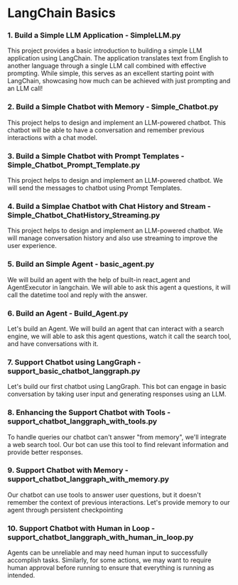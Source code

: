# LangChain Basics 

### 1. Build a Simple LLM Application - SimpleLLM.py

This project provides a basic introduction to building a simple LLM application using LangChain. The application translates text from English to another language through a single LLM call combined with effective prompting. While simple, this serves as an excellent starting point with LangChain, showcasing how much can be achieved with just prompting and an LLM call!

### 2. Build a Simple Chatbot with Memory - Simple_Chatbot.py

This project helps to design and implement an LLM-powered chatbot. This chatbot will be able to have a conversation and remember previous interactions with a chat model.

### 3. Build a Simple Chatbot with Prompt Templates - Simple_Chatbot_Prompt_Template.py

This project helps to design and implement an LLM-powered chatbot. We will send the messages to chatbot using Prompt Templates.

### 4. Build a Simplae Chatbot with Chat History and Stream - Simple_Chatbot_ChatHistory_Streaming.py

This project helps to design and implement an LLM-powered chatbot. We will manage conversation history and also use streaming to improve the user experience.

### 5. Build an Simple Agent - basic_agent.py

We will build an agent with the help of built-in react_agent and AgentExecutor in langchain. We will able to ask this agent a questions, it will call the datetime tool and reply with the answer.

### 6. Build an Agent - Build_Agent.py

Let's build an Agent. We will build an agent that can interact with a search engine, we will able to ask this agent questions, watch it call the search tool, and have conversations with it.

### 7. Support Chatbot using LangGraph - support_basic_chatbot_langgraph.py

Let's build our first chatbot using LangGraph. This bot can engage in basic conversation by taking user input and generating responses using an LLM.

### 8. Enhancing the Support Chatbot with Tools - support_chatbot_langgraph_with_tools.py

To handle queries our chatbot can't answer "from memory", we'll integrate a web search tool. Our bot can use this tool to find relevant information and provide better responses.

### 9. Support Chatbot with Memory - support_chatbot_langgraph_with_memory.py

Our chatbot can use tools to answer user questions, but it doesn't remember the context of previous interactions. Let's provide memory to our agent through persistent checkpointing

### 10. Support Chatbot with Human in Loop - support_chatbot_langgraph_with_human_in_loop.py

Agents can be unreliable and may need human input to successfully accomplish tasks. Similarly, for some actions, we may want to require human approval before running to ensure that everything is running as intended.
